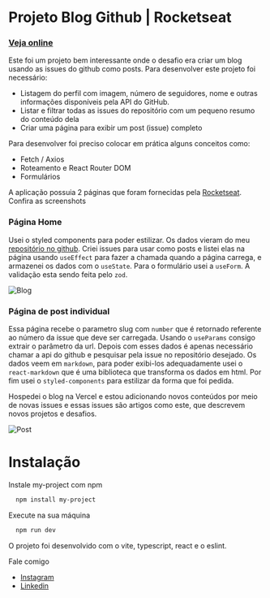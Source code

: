 # Projeto Blog Github | Rocketseat

### [Veja online](https://blog-github-rho.vercel.app/)

Este foi um projeto bem interessante onde o desafio era criar um blog usando as issues do github como posts. Para desenvolver este projeto foi necessário:
- Listagem do perfil com imagem, número de seguidores, nome e outras informações disponíveis pela API do GitHub.
- Listar e filtrar todas as issues do repositório com um pequeno resumo do conteúdo dela
- Criar uma página para exibir um post (issue) completo

Para desenvolver foi preciso colocar em prática alguns conceitos como:
- Fetch / Axios
- Roteamento e React Router DOM
- Formulários

A aplicação possuia 2 páginas que foram fornecidas pela [Rocketseat](https://www.rocketseat.com.br/). Confira as screenshots

### Página Home
Usei o styled components para poder estilizar. Os dados vieram do meu [repositório no github](https://github.com/fagnerweb/blog-github). Criei issues para usar como posts
e listei elas na página usando `useEffect` para fazer a chamada quando a página carrega, e armazenei os dados com o `useState`. Para o formulário usei a `useForm`. A 
validação esta sendo feita pelo `zod`.

![Blog](https://user-images.githubusercontent.com/42723263/205130753-f1009bc8-7882-4125-b4a2-ef1b4a82c147.jpg)


### Página de post individual
Essa página recebe o parametro slug com `number` que é retornado referente ao número da issue que deve ser carregada. Usando o `useParams` consigo extrair o parâmetro da 
url. Depois com esses dados é apenas necessário chamar a api do github e pesquisar pela issue no repositório desejado. Os dados veem em `markdown`, para poder exibi-los 
adequadamente usei o `react-markdown` que é uma biblioteca que transforma os dados em html. Por fim usei o `styled-components` para estilizar da forma que foi pedida.

Hospedei o blog na Vercel e estou adicionando novos conteúdos por meio de novas issues e essas issues são artigos como este, que descrevem novos projetos e desafios.

![Post](https://user-images.githubusercontent.com/42723263/205130731-e624668e-734a-49f8-a020-38c80751dd74.jpg)

# Instalação

Instale my-project com npm

```bash
  npm install my-project
```

Execute na sua máquina

```bash
  npm run dev
```

O projeto foi desenvolvido com o vite, typescript, react e o eslint.

Fale comigo
- [Instagram](https://www.instagram.com/fagnermar.silva/)
- [Linkedin](https://www.linkedin.com/in/fagner-martins-894b65254/)
